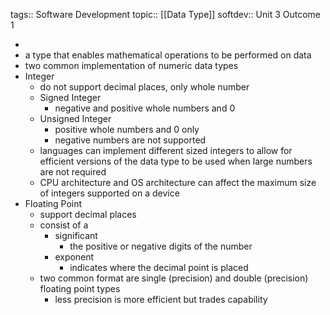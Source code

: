 tags:: Software Development
topic:: [[Data Type]]
softdev:: Unit 3 Outcome 1

-
- a type that enables mathematical operations to be performed on data
- two common implementation of numeric data types
- Integer
	- do not support decimal places, only whole number
	- Signed Integer
		- negative and positive whole numbers and 0
	- Unsigned Integer
		- positive whole numbers and 0 only
		- negative numbers are not supported
	- languages can implement different sized integers to allow for efficient versions of the data type to be used when large numbers are not required
	- CPU architecture and OS architecture can affect the maximum size of integers supported on a device
- Floating Point
	- support decimal places
	- consist of a
		- significant
			- the positive or negative digits of the number
		- exponent
			- indicates where the decimal point is placed
	- two common format are single (precision) and double (precision) floating point types
		- less precision is more efficient but trades capability